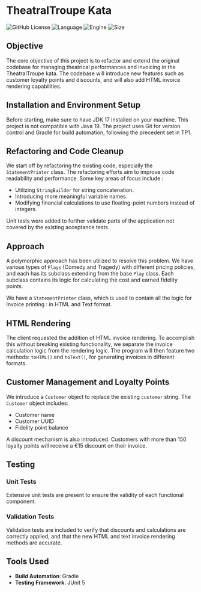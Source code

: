 # TheatralTroupe Kata

![GitHub License](https://img.shields.io/github/license/ElRapt/TheatralTroupe)
![Language](https://img.shields.io/badge/Language-Java-orange)
![Engine](https://img.shields.io/badge/Engine-Gradle-yellow)
![Size](https://img.shields.io/badge/Size-1MB-yellowgreen)

## Objective

The core objective of this project is to refactor and extend the original codebase for managing theatrical performances and invoicing in the TheatralTroupe kata. The codebase will introduce new features such as customer loyalty points and discounts, and will also add HTML invoice rendering capabilities.

## Installation and Environment Setup

Before starting, make sure to have JDK 17 installed on your machine. This project is not compatible with Java 19. The project uses Git for version control and Gradle for build automation, following the precedent set in TP1.

## Refactoring and Code Cleanup

We start off by refactoring the existing code, especially the `StatementPrinter` class. The refactoring efforts aim to improve code readability and performance. Some key areas of focus include :

- Utilizing `StringBuilder` for string concatenation.
- Introducing more meaningful variable names.
- Modifying financial calculations to use floating-point numbers instead of integers.

Unit tests were added to further validate parts of the application not covered by the existing acceptance tests.

## Approach

A polymorphic approach has been utilized to resolve this problem. We have various types of `Plays` (Comedy and Tragedy) with different pricing policies, and each has its subclass extending from the base `Play` class. Each subclass contains its logic for calculating the cost and earned fidelity points.

We have a `StatementPrinter` class, which is used to contain all the logic for Invoice printing : in HTML and Text format.

## HTML Rendering

The client requested the addition of HTML invoice rendering. To accomplish this without breaking existing functionality, we separate the invoice calculation logic from the rendering logic. The program will then feature two methods: `toHTML()` and `toText()`, for generating invoices in different formats.

## Customer Management and Loyalty Points

We introduce a `Customer` object to replace the existing `customer` string. The `Customer` object includes:

- Customer name
- Customer UUID
- Fidelity point balance

A discount mechanism is also introduced. Customers with more than 150 loyalty points will receive a €15 discount on their invoice.

## Testing

### Unit Tests

Extensive unit tests are present to ensure the validity of each functional component.

### Validation Tests

Validation tests are included to verify that discounts and calculations are correctly applied, and that the new HTML and text invoice rendering methods are accurate.

## Tools Used

- **Build Automation**: Gradle
- **Testing Framework**: JUnit 5
